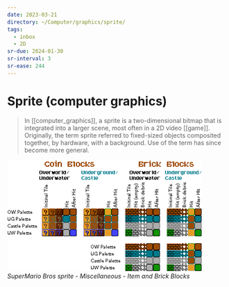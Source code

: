 ```yaml
---
date: 2023-03-21
directory: ~/Computer/graphics/sprite/
tags:
  - inbox
  - 2D
sr-due: 2024-01-30
sr-interval: 3
sr-ease: 244
---
```


# Sprite (computer graphics)

> In [[computer_graphics]], a sprite is a two-dimensional bitmap that is
> integrated into a larger scene, most often in a 2D video [[game]]. Originally,
> the term sprite referred to fixed-sized objects composited together, by
> hardware, with a background. Use of the term has since become more general.

![](img/SuperMario_Bros_sprite-Miscellaneous-Item_and_Brick_Blocks.png)
_SuperMario Bros sprite - Miscellaneous - Item and Brick Blocks_
